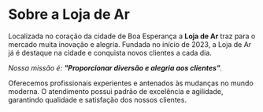    <!DOCTYPE html>
<html lang="pt-br">
  <head>
    <meta charsed="UTF-8">
    <title>Loja de Ar</title>
  </head>
  
   <body>
    <h1>Sobre a Loja de Ar</h1>

  <p>Localizada no coração da cidade de Boa Esperança a <strong>Loja de Ar</strong> traz para o mercado muita inovação e alegria. 
Fundada no início de 2023, a Loja de Ar já é destaque na cidade e conquista novos clientes a cada dia.</p>

  <p><em>Nossa missão é: <strong>"Proporcionar diversão e alegria aos clientes"</strong>.</em></p>

  <p>Oferecemos profissionais experientes e antenados às mudanças no mundo moderna. 
O atendimento possui padrão de excelência e agilidade, garantindo qualidade e satisfação dos nossos clientes.</p>
  </body>
    </html> 
